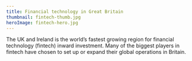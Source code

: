 ```yaml
---
title: Financial technology in Great Britain
thumbnail: fintech-thumb.jpg
heroImage: fintech-hero.jpg
---
```


The UK and Ireland is the world’s fastest growing region for financial technology (fintech) inward investment. Many of the biggest players in fintech have chosen to set up or expand their global operations in Britain.